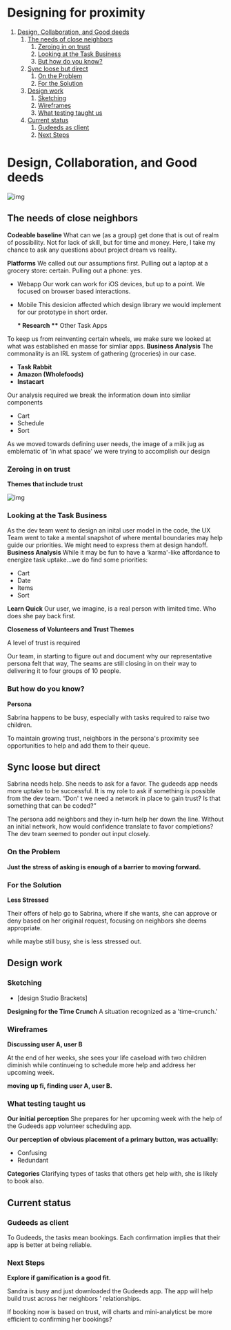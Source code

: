 # Designing for proximity

1.  [Design, Collaboration, and Good deeds](#org082b44a)
    1.  [The needs of close neighbors](#orgd367d68)
        1.  [Zeroing in on trust](#org232b9a0)
        2.  [Looking at the Task Business](#orgfc20522)
        3.  [But how do you know?](#org3b38227)
    2.  [Sync loose but direct](#org8cbd622)
        1.  [On the Problem](#orgae48bac)
        2.  [For the Solution](#org50efc8d)
    3.  [Design work](#org3d0462f)
        1.  [Sketching](#org8898ae3)
        2.  [Wireframes](#org247ebb0)
        3.  [What testing taught us](#orgebc20ea)
    4.  [Current status](#orgef7c1c0)
        1.  [Gudeeds as client](#orgf7f5a36)
        2.  [Next Steps](#org7d0c34e)


<a id="org082b44a"></a>

# Design, Collaboration, and Good deeds

![img](https://cdn.jsdelivr.net/gh/renepacchaux/gudeeds-responsive-mobile-app@assets/figure1n.gif)


<a id="orgd367d68"></a>

## The needs of close neighbors

**Codeable baseline** What can we (as a group) get done that is out of
realm of possibility. Not for lack of skill, but for time and money.
Here, I take my chance to ask any questions about project dream vs
reality.

**Platforms** We called out our assumptions first. Pulling out a laptop at
a grocery store: certain. Pulling out a phone: yes.

-   Webapp Our work can work for iOS devices, but up to a point. We
    focused on browser based interactions.

-   Mobile This desicion affected which design library we would implement
    for our prototype in short order.
    
    **\* Research
    \*\*** Other Task Apps

To keep us from reinventing certain wheels, we make sure we looked at
what was established en masse for simliar apps. **Business Analysis** The
commonality is an IRL system of gathering (groceries) in our case.

-   **Task Rabbit**
-   **Amazon (Wholefoods)**
-   **Instacart**

Our analysis required we break the information down into simliar
components

-   Cart
-   Schedule
-   Sort

As we moved towards defining user needs, the image of a milk jug as
emblematic of ‘in what space' we were trying to accomplish our design


<a id="org232b9a0"></a>

### Zeroing in on trust

**Themes that include trust**

![img](https://paper-attachments.dropbox.com/s_939A39C54BE532AA128503EB46A60918FB25F0AE543B578BF78BB58E8F771B97_1626047441287_2021-07-11+18.47.58.gif)


<a id="orgfc20522"></a>

### Looking at the Task Business

As the dev team went to design an inital user model in the code, the UX
Team went to take a mental snapshot of where mental boundaries may help
guide our priorities. We might need to express them at design handoff.  
**Business Analysis** While it may be fun to have a ‘karma'-like
affordance to energize task uptake&#x2026;we do find some priorities:

-   Cart
-   Date
-   Items
-   Sort

**Learn Quick** Our user, we imagine, is a real person with limited time.
Who does she pay back first.

**Closeness of Volunteers and Trust Themes**

A level of trust is required

Our team, in starting to figure out and document why our representative
persona felt that way, The seams are still closing in on their way to
delivering it to four groups of 10 people.


<a id="org3b38227"></a>

### But how do you know?

**Persona**

Sabrina happens to be busy, especially with tasks required to raise two
children.

To maintain growing trust, neighbors in the persona's proximity see
opportunities to help and add them to their queue.


<a id="org8cbd622"></a>

## Sync loose but direct

Sabrina needs help. She needs to ask for a favor. The gudeeds app needs
more uptake to be successful. It is my role to ask if something is
possible from the dev team. “Don' t we need a network in place to gain
trust? Is that something that can be coded?”

The persona add neighbors and they in-turn help her down the line.
Without an initial network, how would confidence translate to favor
completions? The dev team seemed to ponder out input closely.


<a id="orgae48bac"></a>

### On the Problem

**Just the stress of asking is enough of a barrier to moving forward.**


<a id="org50efc8d"></a>

### For the Solution

**Less Stressed**

Their offers of help go to Sabrina, where if she wants, she can approve
or deny based on her original request, focusing on neighbors she deems
appropriate.

while maybe still busy, she is less stressed out.


<a id="org3d0462f"></a>

## Design work


<a id="org8898ae3"></a>

### Sketching

-   [design Studio Brackets]

**Designing for the Time Crunch** A situation recognized as a
'time-crunch.'


<a id="org247ebb0"></a>

### Wireframes

**Discussing user A, user B**

At the end of her weeks, she sees your life caseload with two children
diminish while continueing to schedule more help and address her
upcoming week.

**moving up fi, finding user A, user B.**


<a id="orgebc20ea"></a>

### What testing taught us

**Our initial perception** She prepares for her upcoming week with the
help of the Gudeeds app volunteer scheduling app.

**Our perception of obvious placement of a primary button, was
actuallly:**

-   Confusing
-   Redundant

**Categories** Clarifying types of tasks that others get help with, she is
likely to book also.


<a id="orgef7c1c0"></a>

## Current status


<a id="orgf7f5a36"></a>

### Gudeeds as client

To Gudeeds, the tasks mean bookings. Each confirmation implies that
their app is better at being reliable.


<a id="org7d0c34e"></a>

### Next Steps

**Explore if gamification is a good fit.**

Sandra is busy and just downloaded the Gudeeds app. The app will help
build trust across her neighbors ' relationships.

If booking now is based on trust, will charts and mini-analyticst be
more efficient to confirming her bookings?

